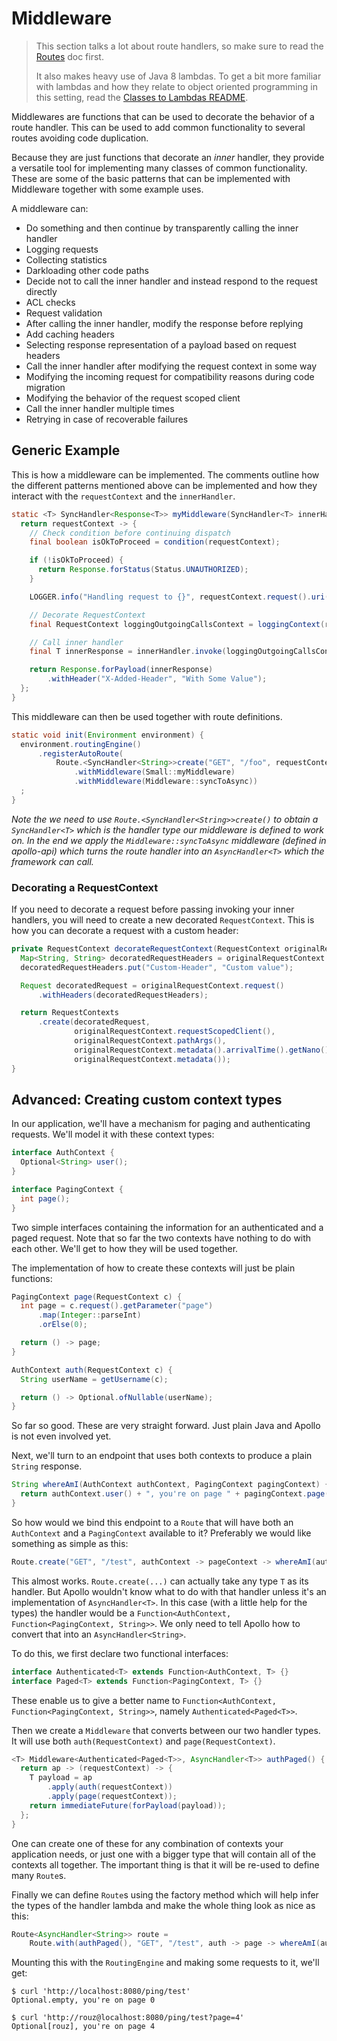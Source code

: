 # Middleware

> This section talks a lot about route handlers, so make sure to read the [Routes](/apollo-api/docs/routes.md) doc first.
>
> It also makes heavy use of Java 8 lambdas. To get a bit more familiar with lambdas and how they
> relate to object oriented programming in this setting, read the [Classes to Lambdas README](/apollo-api/docs/class-to-lambda.md).

Middlewares are functions that can be used to decorate the behavior of a route handler. This
can be used to add common functionality to several routes avoiding code duplication.

Because they are just functions that decorate an _inner_ handler, they provide a versatile tool for
implementing many classes of common functionality. These are some of the basic patterns that can
be implemented with Middleware together with some example uses.

A middleware can:

* Do something and then continue by transparently calling the inner handler
 * Logging requests
 * Collecting statistics
 * Darkloading other code paths
* Decide not to call the inner handler and instead respond to the request directly
 * ACL checks
 * Request validation
* After calling the inner handler, modify the response before replying
 * Add caching headers
 * Selecting response representation of a payload based on request headers
* Call the inner handler after modifying the request context in some way
 * Modifying the incoming request for compatibility reasons during code migration
 * Modifying the behavior of the request scoped client
* Call the inner handler multiple times
 * Retrying in case of recoverable failures

## Generic Example

This is how a middleware can be implemented. The comments outline how the different patterns
mentioned above can be implemented and how they interact with the `requestContext` and the
`innerHandler`.

```java
static <T> SyncHandler<Response<T>> myMiddleware(SyncHandler<T> innerHandler) {
  return requestContext -> {
    // Check condition before continuing dispatch
    final boolean isOkToProceed = condition(requestContext);

    if (!isOkToProceed) {
      return Response.forStatus(Status.UNAUTHORIZED);
    }

    LOGGER.info("Handling request to {}", requestContext.request().uri());

    // Decorate RequestContext
    final RequestContext loggingOutgoingCallsContext = loggingContext(requestContext);

    // Call inner handler
    final T innerResponse = innerHandler.invoke(loggingOutgoingCallsContext);

    return Response.forPayload(innerResponse)
        .withHeader("X-Added-Header", "With Some Value");
  };
}
```

This middleware can then be used together with route definitions.

```java
static void init(Environment environment) {
  environment.routingEngine()
      .registerAutoRoute(
          Route.<SyncHandler<String>>create("GET", "/foo", requestContext -> "hello world")
              .withMiddleware(Small::myMiddleware)
              .withMiddleware(Middleware::syncToAsync))
  ;
}
```

_Note the we need to use `Route.<SyncHandler<String>>create()` to obtain a `SyncHandler<T>` which is
the handler type our middleware is defined to work on. In the end we apply the
`Middleware::syncToAsync` middleware (defined in apollo-api) which turns the route handler into an
`AsyncHandler<T>` which the framework can call._

### Decorating a RequestContext

If you need to decorate a request before passing invoking your inner handlers, you will need to
create a new decorated `RequestContext`. This is how you can decorate a request with a custom
header:

```java
private RequestContext decorateRequestContext(RequestContext originalRequestContext) {
  Map<String, String> decoratedRequestHeaders = originalRequestContext.request().headers();
  decoratedRequestHeaders.put("Custom-Header", "Custom value");

  Request decoratedRequest = originalRequestContext.request()
      .withHeaders(decoratedRequestHeaders);

  return RequestContexts
      .create(decoratedRequest,
              originalRequestContext.requestScopedClient(),
              originalRequestContext.pathArgs(),
              originalRequestContext.metadata().arrivalTime().getNano(),
              originalRequestContext.metadata());
}
```

## Advanced: Creating custom context types

In our application, we'll have a mechanism for paging and authenticating requests. We'll model it
with these context types:

```java
interface AuthContext {
  Optional<String> user();
}

interface PagingContext {
  int page();
}
```

Two simple interfaces containing the information for an authenticated and a paged request. Note that
so far the two contexts have nothing to do with each other. We'll get to how they will be used
together.

The implementation of how to create these contexts will just be plain functions:

```java
PagingContext page(RequestContext c) {
  int page = c.request().getParameter("page")
      .map(Integer::parseInt)
      .orElse(0);

  return () -> page;
}

AuthContext auth(RequestContext c) {
  String userName = getUsername(c);

  return () -> Optional.ofNullable(userName);
}
```

So far so good. These are very straight forward. Just plain Java and Apollo is not even involved
yet.

Next, we'll turn to an endpoint that uses both contexts to produce a plain `String` response.

```java
String whereAmI(AuthContext authContext, PagingContext pagingContext) {
  return authContext.user() + ", you're on page " + pagingContext.page();
}
```

So how would we bind this endpoint to a `Route` that will have both an `AuthContext` and a
`PagingContext` available to it? Preferably we would like something as simple as this:

```java
Route.create("GET", "/test", authContext -> pageContext -> whereAmI(authContext, pageContext));
```

This almost works. `Route.create(...)` can actually take any type `T` as its handler. But Apollo
wouldn't know what to do with that handler unless it's an implementation of `AsyncHandler<T>`.
In this case (with a little help for the types) the handler would be a
`Function<AuthContext, Function<PagingContext, String>>`. We only need to tell
Apollo how to convert that into an `AsyncHandler<String>`.

To do this, we first declare two functional interfaces:

```java
interface Authenticated<T> extends Function<AuthContext, T> {}
interface Paged<T> extends Function<PagingContext, T> {}
```

These enable us to give a better name to `Function<AuthContext, Function<PagingContext, String>>`,
namely `Authenticated<Paged<T>>`.

Then we create a `Middleware` that converts between our two handler types. It will use both
`auth(RequestContext)` and `page(RequestContext)`.

```java
<T> Middleware<Authenticated<Paged<T>>, AsyncHandler<T>> authPaged() {
  return ap -> (requestContext) -> {
    T payload = ap
        .apply(auth(requestContext))
        .apply(page(requestContext));
    return immediateFuture(forPayload(payload));
  };
}
```

One can create one of these for any combination of contexts your application needs, or just one
with a bigger type that will contain all of the contexts all together. The important thing is that
it will be re-used to define many `Route`s.

Finally we can define `Route`s using the factory method which will help infer the types of the
handler lambda and make the whole thing look as nice as this:

```java
Route<AsyncHandler<String>> route =
    Route.with(authPaged(), "GET", "/test", auth -> page -> whereAmI(auth, page));
```

Mounting this with the `RoutingEngine` and making some requests to it, we'll get:

```
$ curl 'http://localhost:8080/ping/test'
Optional.empty, you're on page 0

$ curl 'http://rouz@localhost:8080/ping/test?page=4'
Optional[rouz], you're on page 4
```
